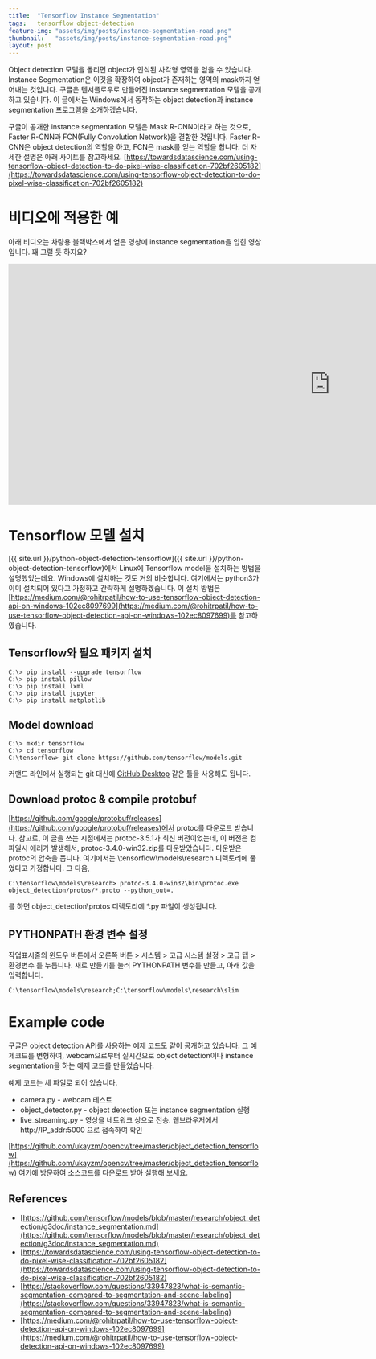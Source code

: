 ```yaml
---
title:  "Tensorflow Instance Segmentation"
tags:   tensorflow object-detection
feature-img: "assets/img/posts/instance-segmentation-road.png"
thumbnail:   "assets/img/posts/instance-segmentation-road.png"
layout: post
---
```


Object detection 모델을 돌리면 object가 인식된 사각형 영역을 얻을 수 있습니다. Instance Segmentation은 이것을 확장하여 object가 존재하는 영역의 mask까지 얻어내는 것입니다. 구글은 텐서플로우로 만들어진 instance segmentation 모델을 공개하고 있습니다. 이 글에서는 Windows에서 동작하는 object detection과 instance segmentation 프로그램을 소개하겠습니다.

구글이 공개한 instance segmentation 모델은 Mask R-CNN이라고 하는 것으로, Faster R-CNN과 FCN(Fully Convolution Network)을 결합한 것입니다. Faster R-CNN은 object detection의 역할을 하고, FCN은 mask를 얻는 역할을 합니다. 더 자세한 설명은 아래 사이트를 참고하세요.
[https://towardsdatascience.com/using-tensorflow-object-detection-to-do-pixel-wise-classification-702bf2605182](https://towardsdatascience.com/using-tensorflow-object-detection-to-do-pixel-wise-classification-702bf2605182)

# 비디오에 적용한 예

아래 비디오는 차량용 블랙박스에서 얻은 영상에 instance segmentation을 입힌 영상입니다. 꽤 그럴 듯 하지요?

<iframe width="1280" height="480" src="https://www.youtube.com/embed/PeNAT0dMw6g?rel=0" frameborder="0" allow="autoplay; encrypted-media" allowfullscreen></iframe>

# Tensorflow 모델 설치

[{{ site.url }}/python-object-detection-tensorflow]({{ site.url }}/python-object-detection-tensorflow)에서 Linux에 Tensorflow model을 설치하는 방법을 설명했었는데요. Windows에 설치하는 것도 거의 비슷합니다. 여기에서는 python3가 이미 설치되어 있다고 가정하고 간략하게 설명하겠습니다. 이 설치 방법은 [https://medium.com/@rohitrpatil/how-to-use-tensorflow-object-detection-api-on-windows-102ec8097699](https://medium.com/@rohitrpatil/how-to-use-tensorflow-object-detection-api-on-windows-102ec8097699)를 참고하였습니다.

## Tensorflow와 필요 패키지 설치

```
C:\> pip install --upgrade tensorflow
C:\> pip install pillow
C:\> pip install lxml
C:\> pip install jupyter
C:\> pip install matplotlib
```

## Model download

```
C:\> mkdir tensorflow
C:\> cd tensorflow
C:\tensorflow> git clone https://github.com/tensorflow/models.git  
```

커맨드 라인에서 실행되는 git 대신에 [GitHub Desktop](https://desktop.github.com/) 같은 툴을 사용해도 됩니다.

## Download protoc & compile protobuf

[https://github.com/google/protobuf/releases](https://github.com/google/protobuf/releases)에서 protoc를 다운로드 받습니다. 참고로, 이 글을 쓰는 시점에서는 protoc-3.5.1가 최신 버전이었는데, 이 버전은 컴파일시 에러가 발생해서, protoc-3.4.0-win32.zip를 다운받았습니다.
다운받은 protoc의 압축을 풉니다. 여기에서는 \tensorflow\models\research 디렉토리에 풀었다고 가정합니다.
그 다음,
```
C:\tensorflow\models\research> protoc-3.4.0-win32\bin\protoc.exe object_detection/protos/*.proto --python_out=.
```
를 하면 object_detection\protos 디렉토리에 \*.py 파일이 생성됩니다.

## PYTHONPATH 환경 변수 설정

작업표시줄의 윈도우 버튼에서 오른쪽 버튼 > 시스템 > 고급 시스템 설정 > 고급 탭 > 환경변수 를 누릅니다.
새로 만들기를 눌러 PYTHONPATH 변수를 만들고, 아래 값을 입력합니다.
```
C:\tensorflow\models\research;C:\tensorflow\models\research\slim
```

# Example code

구글은 object detection API를 사용하는 예제 코드도 같이 공개하고 있습니다. 그 예제코드를 변형하여, webcam으로부터 실시간으로 object detection이나 instance segmentation을 하는 예제 코드를 만들었습니다.

예제 코드는 세 파일로 되어 있습니다.
* camera.py - webcam 테스트
* object_detector.py - object detection 또는 instance segmentation 실행
* live_streaming.py - 영상을 네트워크 상으로 전송. 웹브라우저에서 http://IP_addr:5000 으로 접속하여 확인

[https://github.com/ukayzm/opencv/tree/master/object_detection_tensorflow](https://github.com/ukayzm/opencv/tree/master/object_detection_tensorflow) 여기에 방문하여 소스코드를 다운로드 받아 실행해 보세요.


## References

* [https://github.com/tensorflow/models/blob/master/research/object_detection/g3doc/instance_segmentation.md](https://github.com/tensorflow/models/blob/master/research/object_detection/g3doc/instance_segmentation.md)
* [https://towardsdatascience.com/using-tensorflow-object-detection-to-do-pixel-wise-classification-702bf2605182](https://towardsdatascience.com/using-tensorflow-object-detection-to-do-pixel-wise-classification-702bf2605182)
* [https://stackoverflow.com/questions/33947823/what-is-semantic-segmentation-compared-to-segmentation-and-scene-labeling](https://stackoverflow.com/questions/33947823/what-is-semantic-segmentation-compared-to-segmentation-and-scene-labeling)
* [https://medium.com/@rohitrpatil/how-to-use-tensorflow-object-detection-api-on-windows-102ec8097699](https://medium.com/@rohitrpatil/how-to-use-tensorflow-object-detection-api-on-windows-102ec8097699)
